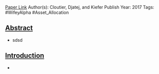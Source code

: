 
[Paper Link](https://www.businessperspectives.org/images/pdf/applications/publishing/templates/article/assets/8569/imfi_2017_01_Cloutier.pdf)
Author(s): Cloutier, Djatej, and Kiefer
Publish Year: 2017
Tags: #WifeyAlpha #Asset_Allocation 

## <u>Abstract</u>
- sdsd

## <u>Introduction</u>
- 